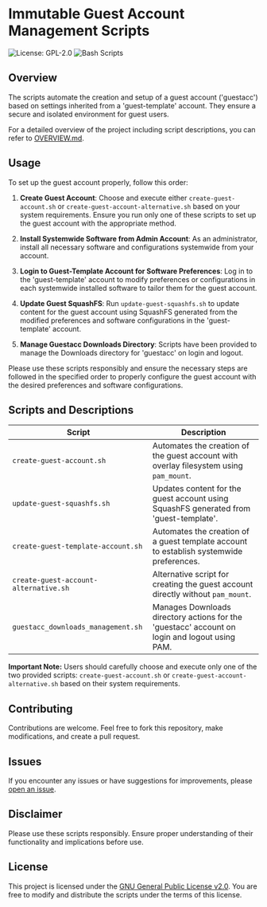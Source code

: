 # Immutable Guest Account Management Scripts

![License: GPL-2.0](https://img.shields.io/badge/License-GPL%202.0-blue.svg) ![Bash Scripts](https://img.shields.io/badge/Scripts-Made%20with%20BASH-blue)

## Overview

The scripts automate the creation and setup of a guest account ('guestacc') based on settings inherited from a 'guest-template' account. They ensure a secure and isolated environment for guest users.

For a detailed overview of the project including script descriptions, you can refer to [OVERVIEW.md](./OVERVIEW.md).

## Usage

To set up the guest account properly, follow this order:

1. **Create Guest Account**: Choose and execute either `create-guest-account.sh` or `create-guest-account-alternative.sh` based on your system requirements. Ensure you run only one of these scripts to set up the guest account with the appropriate method.

2. **Install Systemwide Software from Admin Account**: As an administrator, install all necessary software and configurations systemwide from your account.

3. **Login to Guest-Template Account for Software Preferences**: Log in to the 'guest-template' account to modify preferences or configurations in each systemwide installed software to tailor them for the guest account.

4. **Update Guest SquashFS**: Run `update-guest-squashfs.sh` to update content for the guest account using SquashFS generated from the modified preferences and software configurations in the 'guest-template' account.

5. **Manage Guestacc Downloads Directory**: Scripts have been provided to manage the Downloads directory for 'guestacc' on login and logout.

Please use these scripts responsibly and ensure the necessary steps are followed in the specified order to properly configure the guest account with the desired preferences and software configurations.

## Scripts and Descriptions

| Script                           | Description                                                                                   |
|----------------------------------|-----------------------------------------------------------------------------------------------|
| `create-guest-account.sh`        | Automates the creation of the guest account with overlay filesystem using `pam_mount`.       |
| `update-guest-squashfs.sh`       | Updates content for the guest account using SquashFS generated from 'guest-template'.        |
| `create-guest-template-account.sh` | Automates the creation of a guest template account to establish systemwide preferences.      |
| `create-guest-account-alternative.sh` | Alternative script for creating the guest account directly without `pam_mount`.             |
| `guestacc_downloads_management.sh` | Manages Downloads directory actions for the 'guestacc' account on login and logout using PAM.|

**Important Note:** Users should carefully choose and execute only one of the two provided scripts: `create-guest-account.sh` or `create-guest-account-alternative.sh` based on their system requirements.

## Contributing

Contributions are welcome. Feel free to fork this repository, make modifications, and create a pull request.

## Issues

If you encounter any issues or have suggestions for improvements, please [open an issue](../../issues).

## Disclaimer

Please use these scripts responsibly. Ensure proper understanding of their functionality and implications before use.

## License

This project is licensed under the [GNU General Public License v2.0](./LICENSE.md). You are free to modify and distribute the scripts under the terms of this license.
